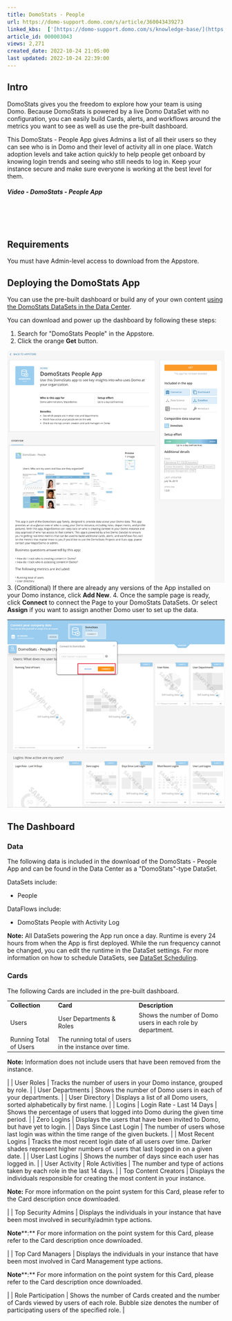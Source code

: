 ```yaml
---
title: DomoStats - People
url: https://domo-support.domo.com/s/article/360043439273
linked_kbs:  ['[https://domo-support.domo.com/s/knowledge-base/](https://domo-support.domo.com/s/knowledge-base/)', '[https://domo-support.domo.com/s/](https://domo-support.domo.com/s/)', '[https://domo-support.domo.com/s/topic/0TO5w000000ZamlGAC](https://domo-support.domo.com/s/topic/0TO5w000000ZamlGAC)', '[https://domo-support.domo.com/s/topic/0TO5w000000ZannGAC](https://domo-support.domo.com/s/topic/0TO5w000000ZannGAC)', '[https://domo-support.domo.com/s/article/360043433813](https://domo-support.domo.com/s/article/360043433813)', '[https://domo-support.domo.com/s/article/360042926274](https://domo-support.domo.com/s/article/360042926274)', '[https://domo-support.domo.com/s/article/360043439273](https://domo-support.domo.com/s/article/360043439273)', '[https://domo-support.domo.com/s/topic/0TO5w000000ZannGAC/governance-tools](https://domo-support.domo.com/s/topic/0TO5w000000ZannGAC/governance-tools)', '[https://domo-support.domo.com/s/article/360043429933](https://domo-support.domo.com/s/article/360043429933)', '[https://domo-support.domo.com/s/article/360043429953](https://domo-support.domo.com/s/article/360043429953)', '[https://domo-support.domo.com/s/article/360042925494](https://domo-support.domo.com/s/article/360042925494)', '[https://domo-support.domo.com/s/article/360043429913](https://domo-support.domo.com/s/article/360043429913)', '[https://domo-support.domo.com/s/article/4408174643607](https://domo-support.domo.com/s/article/4408174643607)', '[https://domo-support.domo.com/s/login/](https://domo-support.domo.com/s/login/)']
article_id: 000003043
views: 2,271
created_date: 2022-10-24 21:05:00
last updated: 2022-10-24 22:39:00
---
```






Intro
-----




DomoStats gives you the freedom to explore how your team is using Domo. Because DomoStats is powered by a live Domo DataSet with no configuration, you can easily build Cards, alerts, and workflows around the metrics you want to see as well as use the pre-built dashboard.


This DomoStats - People App gives Admins a list of all their users so they can see who is in Domo and their level of activity all in one place. Watch adoption levels and take action quickly to help people get onboard by knowing login trends and seeing who still needs to log in. Keep your instance secure and make sure everyone is working at the best level for them.


##### ****Video - DomoStats - People App****


 



 


Requirements
------------


You must have Admin-level access to download from the Appstore. 


Deploying the DomoStats App
---------------------------


You can use the pre-built dashboard or build any of your own content [using the DomoStats DataSets in the Data Center](/s/article/360043433813 "DomoStats Connector").


You can download and power up the dashboard by following these steps:


1. Search for "DomoStats People" in the Appstore.
2. Click the orange **Get** button.  
   
![DomoStats_People_App.png](DomoStats_People_App.png)
3. (Conditional) If there are already any versions of the App installed on your Domo instance, click **Add New**.
4. Once the sample page is ready, click **Connect** to connect the Page to your DomoStats DataSets. Or select **Assign** if you want to assign another Domo user to set up the data.  
   
 ![domostats_people_step2.png](domostats_people_step2.png)


The Dashboard
-------------


### Data


The following data is included in the download of the DomoStats - People App and can be found in the Data Center as a "DomoStats"-type DataSet.


DataSets include:


* People


DataFlows include:


* DomoStats People with Activity Log




 

**Note:** All DataSets powering the App run once a day. Runtime is every 24 hours from when the App is first deployed. While the run frequency cannot be changed, you can edit the runtime in the DataSet settings. For more information on how to schedule DataSets, see [DataSet Scheduling](/s/article/360042926274 "Adding a DataSet Using a Data Connector").



### Cards


The following Cards are included in the pre-built dashboard.




|  |  |  |
| --- | --- | --- |
| **Collection** | **Card** | **Description** |
| Users | User Departments & Roles | Shows the number of Domo users in each role by department. |
| Running Total of Users | The running total of users in the instance over time. 




**Note:** Information does not include users that have been removed from the instance.


 |
| User Roles | Tracks the number of users in your Domo instance, grouped by role. |
| User Departments | Shows the number of Domo users in each of your departments. |
| User Directory | Displays a list of all Domo users, sorted alphabetically by first name. |
| Logins | Login Rate - Last 14 Days | Shows the percentage of users that logged into Domo during the given time period. |
| Zero Logins | Displays the users that have been invited to Domo, but have yet to login. |
| Days Since Last Login | The number of users whose last login was within the time range of the given buckets. |
| Most Recent Logins | Tracks the most recent login date of all users over time. Darker shades represent higher numbers of users that last logged in on a given date. |
| User Last Logins | Shows the number of days since each user has logged in. |
| User Activity | Role Activities | The number and type of actions taken by each role in the last 14 days. |
| Top Content Creators | Displays the individuals responsible for creating the most content in your instance.




**Note:** For more information on the point system for this Card, please refer to the Card description once downloaded.


 |
| Top Security Admins | Displays the individuals in your instance that have been most involved in security/admin type actions.




**Note****:** For more information on the point system for this Card, please refer to the Card description once downloaded.


 |
| Top Card Managers | Displays the individuals in your instance that have been most involved in Card Management type actions.




**Note****:** For more information on the point system for this Card, please refer to the Card description once downloaded.


 |
| Role Participation | Shows the number of Cards created and the number of Cards viewed by users of each role. Bubble size denotes the number of participating users of the specified role. |


 

